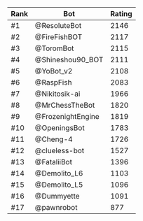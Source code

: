 Rank|Bot|Rating
---|---|---
#1|@ResoluteBot|2146
#2|@FireFishBOT|2117
#3|@ToromBot|2115
#4|@Shineshou90_BOT|2111
#5|@YoBot_v2|2108
#6|@RaspFish|2083
#7|@Nikitosik-ai|1966
#8|@MrChessTheBot|1820
#9|@FrozenightEngine|1819
#10|@OpeningsBot|1783
#11|@Cheng-4|1726
#12|@clueless-bot|1527
#13|@FataliiBot|1396
#14|@Demolito_L6|1103
#15|@Demolito_L5|1096
#16|@Dummyette|1091
#17|@pawnrobot|877
